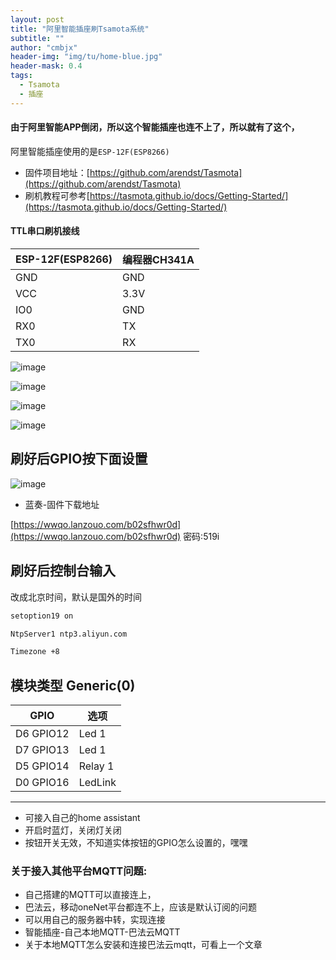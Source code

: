 ```yaml
---
layout: post
title: "阿里智能插座刷Tsamota系统"
subtitle: ""
author: "cmbjx"
header-img: "img/tu/home-blue.jpg"
header-mask: 0.4
tags:
  - Tsamota
  - 插座
---
```


#### 由于阿里智能APP倒闭，所以这个智能插座也连不上了，所以就有了这个，
阿里智能插座使用的是`ESP-12F(ESP8266)`

- 固件项目地址：[https://github.com/arendst/Tasmota](https://github.com/arendst/Tasmota)
- 刷机教程可参考[https://tasmota.github.io/docs/Getting-Started/](https://tasmota.github.io/docs/Getting-Started/)
#### TTL串口刷机接线

<b>ESP-12F(ESP8266)</b>  | <b>编程器CH341A</b>
-------- | -----
GND  | GND
VCC  | 3.3V
IO0  | GND
RX0  |  TX
TX0  |  RX

![image](https://img.cmbjx.us.kg/2091k/image/main/001/20250228154640_s7kqg5z21j.jpg)

![image](https://img.cmbjx.us.kg/2091k/image/main/001/20250228154742_uk3ba86icw.jpg)


![image](https://img.cmbjx.us.kg/2091k/image/main/001/20250228144138_ty8egi3sa3.png)

![image](https://img.cmbjx.us.kg/2091k/image/main/001/20250228145004_qqs9ulz592.png)


## 刷好后GPIO按下面设置
![image](https://img.cmbjx.us.kg/2091k/image/main/001/20250228145154_twyrkb4du7.png)

- 蓝奏-固件下载地址
  
[https://wwqo.lanzouo.com/b02sfhwr0d](https://wwqo.lanzouo.com/b02sfhwr0d)
密码:519i


## 刷好后控制台输入
改成北京时间，默认是国外的时间
```sh
setoption19 on

NtpServer1 ntp3.aliyun.com

Timezone +8
```
## 模块类型 Generic(0)

<b>GPIO</b>     | <b>选项</b>
-------- | -----
D6 GPIO12  | Led 1
D7 GPIO13  | Led 1
D5 GPIO14  | Relay 1
D0 GPIO16  |  LedLink

---
- 可接入自己的home assistant
- 开启时蓝灯，关闭灯关闭
- 按钮开关无效，不知道实体按钮的GPIO怎么设置的，嘿嘿


### 关于接入其他平台MQTT问题:
- 自己搭建的MQTT可以直接连上，
- 巴法云，移动oneNet平台都连不上，应该是默认订阅的问题
- 可以用自己的服务器中转，实现连接
- 智能插座-自己本地MQTT-巴法云MQTT
- 关于本地MQTT怎么安装和连接巴法云mqtt，可看上一个文章
